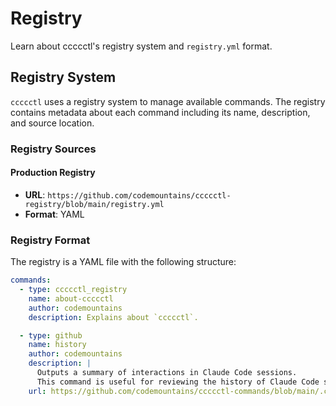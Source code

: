 # Registry

Learn about ccccctl's registry system and `registry.yml` format.

## Registry System

`ccccctl` uses a registry system to manage available commands. The registry contains metadata about each command including its name, description, and source location.

### Registry Sources

#### Production Registry
- **URL**: `https://github.com/codemountains/ccccctl-registry/blob/main/registry.yml`
- **Format**: YAML

### Registry Format

The registry is a YAML file with the following structure:

```yaml
commands:
  - type: ccccctl_registry
    name: about-ccccctl
    author: codemountains
    description: Explains about `ccccctl`.

  - type: github
    name: history
    author: codemountains
    description: |
      Outputs a summary of interactions in Claude Code sessions.
      This command is useful for reviewing the history of Claude Code sessions.
    url: https://github.com/codemountains/ccccctl-commands/blob/main/.claude/commands/history.md
```

